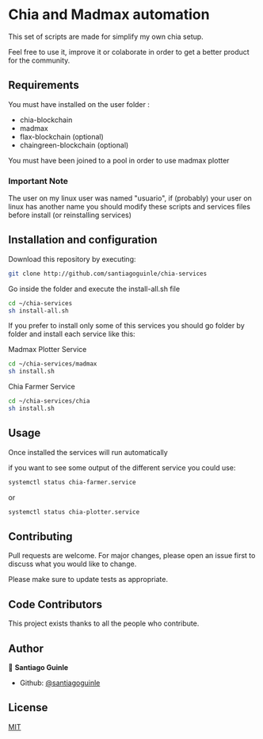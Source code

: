 # Chia and Madmax automation

This set  of scripts are made for simplify my own chia setup.

Feel free to use it, improve it or colaborate in order to get a better product for the community.

## Requirements

You must have installed on the user folder :
- chia-blockchain
- madmax
- flax-blockchain (optional)
- chaingreen-blockchain (optional)

You must have been joined to a pool in order to use madmax plotter

### Important Note

The user on my linux user was named "usuario", if (probably) your user on linux has another name you should modify these scripts and services files before install (or reinstalling services)

## Installation and configuration

Download this repository by executing:

```bash
git clone http://github.com/santiagoguinle/chia-services
```

Go inside the folder and execute the install-all.sh file

```bash
cd ~/chia-services
sh install-all.sh
```

If you prefer to install only some of this services you should go folder by folder and install each service like this:

Madmax Plotter Service
```bash
cd ~/chia-services/madmax
sh install.sh
```

Chia Farmer Service
```bash
cd ~/chia-services/chia
sh install.sh
```

## Usage

Once installed the services will run automatically

if you want to see some output of the different service you could use:

```bash
systemctl status chia-farmer.service
```
or

```bash
systemctl status chia-plotter.service
```

## Contributing
	
Pull requests are welcome. For major changes, please open an issue first to discuss what you would like to change.

Please make sure to update tests as appropriate.


## Code Contributors

This project exists thanks to all the people who contribute. 

## Author

👤 **Santiago Guinle**

- Github: [@santiagoguinle](https://github.com/santiagoguinle)


## License
[MIT](https://github.com/santiagoguinle/chia-services/blob/main/LICENSE)
